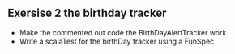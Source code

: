 ## Exersise 2 the birthday tracker 

- Make the commented out code the BirthDayAlertTracker work
- Write a scalaTest for the birthDay tracker using a FunSpec
